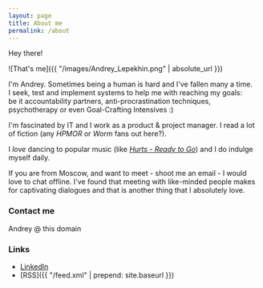 ```yaml
---
layout: page
title: About me
permalink: /about
---
```


Hey there!

![That's me]({{ "/images/Andrey_Lepekhin.png" | absolute_url }})

I'm Andrey. Sometimes being a human is hard and I've fallen many a time.  
I seek, test and implement systems to help me with reaching my goals:  
be it accountability partners, anti-procrastination techniques, psychotherapy or even Goal-Crafting Intensives :)



I'm fascinated by IT and I work as a product & project manager. I read a lot of fiction (any _HPMOR_ or _Worm_ fans out here?).

I _love_ dancing to popular music (like [_Hurts - Ready to Go_](https://www.youtube.com/watch?v=PP2G3dm_fsc&t=37)) and I do indulge myself daily.  

If you are from Moscow, and want to meet - shoot me an email - I would love to chat offline. I've found that meeting with like-minded people makes for captivating dialogues and that is another thing that I absolutely love.



### Contact me

Andrey @ this domain

### Links

* [LinkedIn](https://www.linkedin.com/in/{{site.footer-links.linkedin}})
* [RSS]({{ "/feed.xml" | prepend: site.baseurl }})
